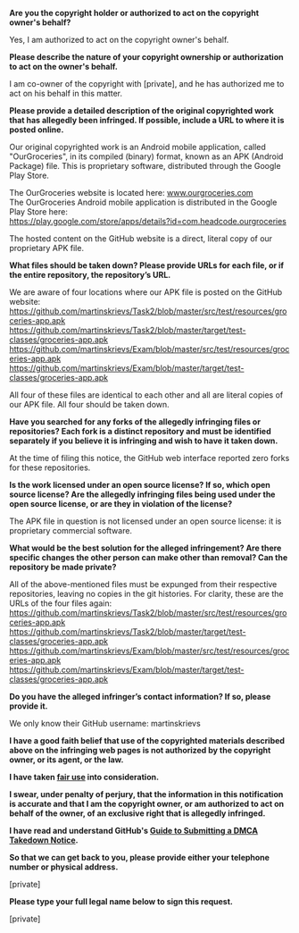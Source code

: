 **Are you the copyright holder or authorized to act on the copyright owner's behalf?**  
  
Yes, I am authorized to act on the copyright owner's behalf.  
  
**Please describe the nature of your copyright ownership or authorization to act on the owner's behalf.**  
  
I am co-owner of the copyright with [private], and he has authorized me to act on his behalf in this matter.  
  
**Please provide a detailed description of the original copyrighted work that has allegedly been infringed. If possible, include a URL to where it is posted online.**  
  
Our original copyrighted work is an Android mobile application, called "OurGroceries", in its compiled (binary) format, known as an APK (Android Package) file. This is proprietary software, distributed through the Google Play Store.  
  
The OurGroceries website is located here: www.ourgroceries.com  
The OurGroceries Android mobile application is distributed in the Google Play Store here:  
https://play.google.com/store/apps/details?id=com.headcode.ourgroceries  
  
The hosted content on the GitHub website is a direct, literal copy of our proprietary APK file.  
  
**What files should be taken down? Please provide URLs for each file, or if the entire repository, the repository’s URL.**  
  
We are aware of four locations where our APK file is posted on the GitHub website:  
https://github.com/martinskrievs/Task2/blob/master/src/test/resources/groceries-app.apk  
https://github.com/martinskrievs/Task2/blob/master/target/test-classes/groceries-app.apk  
https://github.com/martinskrievs/Exam/blob/master/src/test/resources/groceries-app.apk  
https://github.com/martinskrievs/Exam/blob/master/target/test-classes/groceries-app.apk  
  
All four of these files are identical to each other and all are literal copies of our APK file. All four should be taken down.  
  
**Have you searched for any forks of the allegedly infringing files or repositories? Each fork is a distinct repository and must be identified separately if you believe it is infringing and wish to have it taken down.**  
  
At the time of filing this notice, the GitHub web interface reported zero forks for these repositories.  
  
**Is the work licensed under an open source license? If so, which open source license? Are the allegedly infringing files being used under the open source license, or are they in violation of the license?**  
  
The APK file in question is not licensed under an open source license: it is proprietary commercial software.  
  
**What would be the best solution for the alleged infringement? Are there specific changes the other person can make other than removal? Can the repository be made private?**  
  
All of the above-mentioned files must be expunged from their respective repositories, leaving no copies in the git histories. For clarity, these are the URLs of the four files again:  
https://github.com/martinskrievs/Task2/blob/master/src/test/resources/groceries-app.apk  
https://github.com/martinskrievs/Task2/blob/master/target/test-classes/groceries-app.apk  
https://github.com/martinskrievs/Exam/blob/master/src/test/resources/groceries-app.apk  
https://github.com/martinskrievs/Exam/blob/master/target/test-classes/groceries-app.apk  
  
**Do you have the alleged infringer’s contact information? If so, please provide it.**  
  
We only know their GitHub username: martinskrievs  
  
**I have a good faith belief that use of the copyrighted materials described above on the infringing web pages is not authorized by the copyright owner, or its agent, or the law.**  
  
**I have taken <a href="https://www.lumendatabase.org/topics/22">fair use</a> into consideration.**  
  
**I swear, under penalty of perjury, that the information in this notification is accurate and that I am the copyright owner, or am authorized to act on behalf of the owner, of an exclusive right that is allegedly infringed.**  
  
**I have read and understand GitHub's <a href="https://help.github.com/articles/guide-to-submitting-a-dmca-takedown-notice/">Guide to Submitting a DMCA Takedown Notice</a>.**  
  
**So that we can get back to you, please provide either your telephone number or physical address.**  
  
[private]  

**Please type your full legal name below to sign this request.**  
  
[private]  
